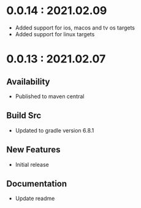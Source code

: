 # 0.0.14 : 2021.02.09
- Added support for ios, macos and tv os targets
- Added support for linux targets

# 0.0.13 : 2021.02.07

## Availability

- Published to maven central

## Build Src

- Updated to gradle version 6.8.1

## New Features

- Initial release

## Documentation

- Update readme